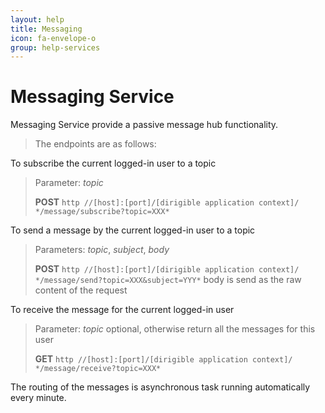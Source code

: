 ```yaml
---
layout: help
title: Messaging
icon: fa-envelope-o
group: help-services
---
```


Messaging Service
===

Messaging Service provide a passive message hub functionality.

> The endpoints are as follows:

To subscribe the current logged-in user to a topic

> Parameter: *topic*
>
> **POST** `http //[host]:[port]/[dirigible application context]/ */message/subscribe?topic=XXX*`

To send a message by the current logged-in user to a topic

> Parameters: *topic*, *subject*, *body*
>
> **POST** `http //[host]:[port]/[dirigible application context]/ */message/send?topic=XXX&subject=YYY*`
> body is send as the raw content of the request 

To receive the message for the current logged-in user

> Parameter: *topic* optional, otherwise return all the messages for this user
>
> **GET** `http //[host]:[port]/[dirigible application context]/ */message/receive?topic=XXX*`

The routing of the messages is asynchronous task running automatically every minute.

